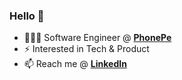 ### Hello 👋

- 🧑🏼‍💻 Software Engineer @ **[PhonePe](https://www.phonepe.com)**
- ⚡ Interested in Tech & Product
- 📫 Reach me @ **[LinkedIn](https://www.linkedin.com/in/sairajsawant)**
